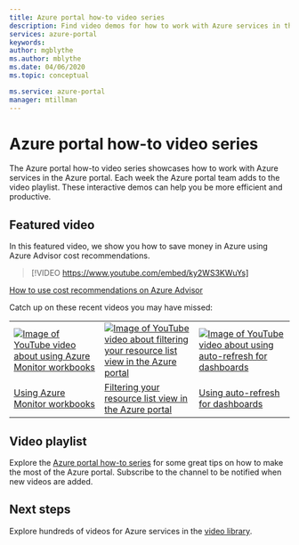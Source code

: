 ```yaml
---
title: Azure portal how-to video series
description: Find video demos for how to work with Azure services in the portal. View and link directly to the latest how-to videos.
services: azure-portal
keywords: 
author: mgblythe
ms.author: mblythe
ms.date: 04/06/2020
ms.topic: conceptual

ms.service: azure-portal
manager: mtillman
---
```

# Azure portal how-to video series

The Azure portal how-to video series showcases how to work with Azure services in the Azure portal. Each week the Azure portal team adds to the video playlist. These interactive demos can help you be more efficient and productive.

## Featured video

In this featured video, we show you how to save money in Azure using Azure Advisor cost recommendations.

> [!VIDEO https://www.youtube.com/embed/ky2WS3KWuYs]

[How to use cost recommendations on Azure Advisor](https://www.youtube.com/watch?v=ky2WS3KWuYs)

Catch up on these recent videos you may have missed:

|   |   |   |
| ------| ------ | ------ |
| [![Image of YouTube video about using Azure Monitor workbooks](https://i.ytimg.com/vi/Z5xRyy3HB8U/hqdefault.jpg?sqp=-oaymwEYCKgBEF5IVfKriqkDCwgBFQAAiEIYAXAB&rs=AOn4CLAf2gcTSuNBP-DczGeEB7rQLKc4UQ)](http://www.youtube.com/watch?v=Z5xRyy3HB8U) | [![Image of YouTube video about filtering your resource list view in the Azure portal](https://i.ytimg.com/vi/L3I-xOZKWcg/hqdefault.jpg?sqp=-oaymwEYCKgBEF5IVfKriqkDCwgBFQAAiEIYAXAB&rs=AOn4CLBUZwS_xaZIkYNakpHFvFIiD8i-Tw)](http://www.youtube.com/watch?L3I-xOZKWcg) | [![Image of YouTube video about using auto-refresh for dashboards](https://i.ytimg.com/vi/tVoDXygZzWM/hqdefault.jpg?sqp=-oaymwEYCKgBEF5IVfKriqkDCwgBFQAAiEIYAXAB&rs=AOn4CLAiBhmM0tZo_eV_u_JClkx3SXaWFw)](http://www.youtube.com/watch?v=tVoDXygZzWM) |
| [Using Azure Monitor workbooks](https://www.youtube.com/watch?v=Z5xRyy3HB8U) | [Filtering your resource list view in the Azure portal](https://www.youtube.com/watch?v=L3I-xOZKWcg) | [Using auto-refresh for dashboards](https://www.youtube.com/watch?v=tVoDXygZzWM) |

## Video playlist

Explore the [Azure portal how-to series](https://www.youtube.com/playlist?list=PLLasX02E8BPBKgXP4oflOL29TtqTzwhxR) for some great tips on how to make the most of the Azure portal. Subscribe to the channel to be notified when new videos are added.

## Next steps

Explore hundreds of videos for Azure services in the [video library](https://azure.microsoft.com/resources/videos/index/?tag=microsoft-azure-portal).
